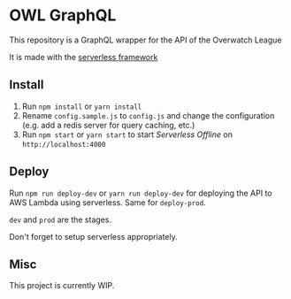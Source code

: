 # OWL GraphQL
This repository is a GraphQL wrapper for the API of the Overwatch League

It is made with the [serverless framework](https://serverless.com)

## Install
1. Run `npm install` or `yarn install`
2. Rename `config.sample.js` to `config.js` and change the configuration (e.g. add a redis server for query caching, etc.)
3. Run `npm start` or `yarn start` to start *Serverless Offline* on `http://localhost:4000`

## Deploy
Run `npm run deploy-dev` or `yarn run deploy-dev` for deploying the API to AWS Lambda using serverless.
Same for `deploy-prod`.

`dev` and `prod` are the stages.

Don't forget to setup serverless appropriately.

## Misc
This project is currently WIP.

